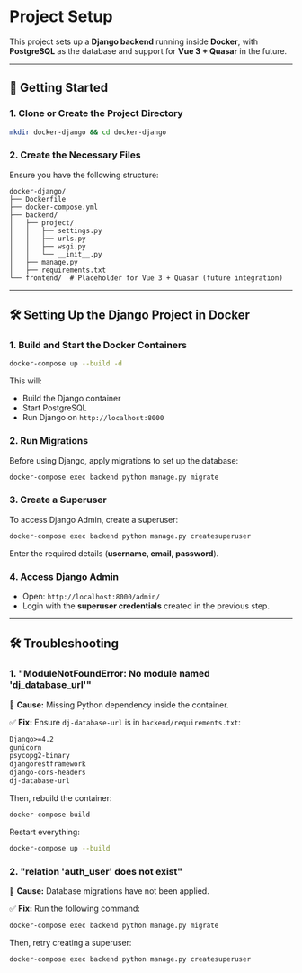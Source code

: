 # Project Setup

This project sets up a **Django backend** running inside **Docker**, with **PostgreSQL** as the database and support for **Vue 3 + Quasar** in the future.

---

## 🚀 **Getting Started**

### **1. Clone or Create the Project Directory**

```sh
mkdir docker-django && cd docker-django
```

### **2. Create the Necessary Files**

Ensure you have the following structure:

```
docker-django/
├── Dockerfile
├── docker-compose.yml
├── backend/
│   ├── project/
│   │   ├── settings.py
│   │   ├── urls.py
│   │   ├── wsgi.py
│   │   └── __init__.py
│   ├── manage.py
│   ├── requirements.txt
└── frontend/  # Placeholder for Vue 3 + Quasar (future integration)
```

---

## 🛠 **Setting Up the Django Project in Docker**

### **1. Build and Start the Docker Containers**

```sh
docker-compose up --build -d
```

This will:

- Build the Django container
- Start PostgreSQL
- Run Django on `http://localhost:8000`

### **2. Run Migrations**

Before using Django, apply migrations to set up the database:

```sh
docker-compose exec backend python manage.py migrate
```

### **3. Create a Superuser**

To access Django Admin, create a superuser:

```sh
docker-compose exec backend python manage.py createsuperuser
```

Enter the required details (**username, email, password**).

### **4. Access Django Admin**

- Open: `http://localhost:8000/admin/`
- Login with the **superuser credentials** created in the previous step.

---

## 🛠 **Troubleshooting**

### **1. "ModuleNotFoundError: No module named 'dj_database_url'"**

🔹 **Cause:** Missing Python dependency inside the container.

✅ **Fix:** Ensure `dj-database-url` is in `backend/requirements.txt`:

```txt
Django>=4.2
gunicorn
psycopg2-binary
djangorestframework
django-cors-headers
dj-database-url
```

Then, rebuild the container:

```sh
docker-compose build
```

Restart everything:

```sh
docker-compose up --build
```

### **2. "relation 'auth_user' does not exist"**

🔹 **Cause:** Database migrations have not been applied.

✅ **Fix:** Run the following command:

```sh
docker-compose exec backend python manage.py migrate
```

Then, retry creating a superuser:

```sh
docker-compose exec backend python manage.py createsuperuser
```
